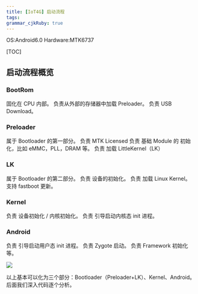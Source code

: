 ```yaml
---
title: [IoT4G] 启动流程
tags: 
grammar_cjkRuby: true
---
```


OS:Android6.0
Hardware:MTK6737

[TOC]

## 启动流程概览

### BootRom
固化在 CPU 内部。
负责从外部的存储器中加载 Preloader。
负责 USB Download。

### Preloader
属于 Bootloader 的第一部分。
负责 MTK Licensed
负责 基础 Module 的 初始化，比如 eMMC，PLL，DRAM 等。
负责 加载 LittleKernel（LK）

### LK
属于 Bootloader 的第二部分。
负责 设备的初始化。
负责 加载 Linux Kernel。
支持 fastboot 更新。

### Kernel
负责 设备初始化 / 内核初始化。
负责 引导启动内核态 init 进程。

### Android
负责 引导启动用户态 init 进程。
负责 Zygote 启动。
负责 Framework 初始化等。

![](http://ww1.sinaimg.cn/large/ba061518ly1fnqiixhnp3j20gs0bfjts.jpg)


以上基本可以化为三个部分：Bootloader（Preloader+LK）、Kernel、Android。
后面我们深入代码逐个分析。